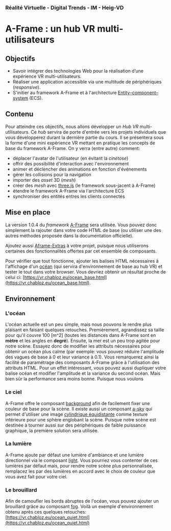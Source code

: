 ### Réalité Virtuelle - Digital Trends - IM - Heig-VD

# A-Frame : un hub VR multi-utilisateurs 

## Objectifs

- Savoir intégrer des technologies Web pour la réalisation d’une expérience VR multi-utilisateurs.
- Réaliser une application accessible via une multitude de périphériques (*responsive*).
-  S'initier au framework A-Frame et à l'architecture [Entity–component–system](https://aframe.io/docs/1.0.0/introduction/entity-component-system.html) (ECS).

## Contenu

Pour atteindre ces objectifs, nous allons développer un *Hub VR* multi-utilisateurs. Ce *hub* servira de porte d'entrée vers les projets individuels que vous développerez durant la dernière partie du cours. Il se présentera  sous la forme d'une mini expérience VR mettant en pratique les concepts de base du framework A-Frame. On y verra (entre autre) comment: 
- déplacer l'avatar de l'utilisateur (en évitant la *cinétose*)
- offrir des possibilité d'interaction avec l'environnement
- animer et déclencher des animations en fonction d'événements
- gérer les collisions pour la navigation
-  importer des *asset* 3D (*mesh*)
-  créer des *mesh* avec [three.js](https://threejs.org/) (le framework sous-jacent à A-Frame) 
- étendre le framework A-Frame via l'architecture ECS
- synchroniser des entités entres les clients connectés

## Mise en place

La version 1.0.4 du *framework* [A-Frame](https://aframe.io/docs/1.0.0/introduction/) sera utilisée. Vous pouvez donc simplement la rajouter dans votre code HTML de base (ou utiliser une des autres méthodes proposée dans la documentation officielle).

Ajoutez aussi [Aframe-Extras](https://github.com/donmccurdy/aframe-extras) à votre projet, puisque nous utiliserons certaines des fonctionnalités offertes par cet ensemble de composants.

Pour vérifier que tout fonctionne, ajouter les balises HTML nécessaires à l'affichage d'un [océan](https://github.com/donmccurdy/aframe-extras/tree/master/src/primitives) (qui servira d'environnement de base au hub VR) et tester le tout dans votre browser. Vous devriez obtenir un résultat proche de celui ci: [https://vr.chabloz.eu/ocean_base.html](https://vr.chabloz.eu/ocean_base.html).

## Environnement

### L'océan

L'océan actuelle est un peu simple, mais nous pouvons le rendre plus plaisant en faisant quelques retouches. Premièrement, agrandissez  sa taille pour qu'il couvre 100 [m^2] (toutes les distances dans A-Frame sont en **mètre** et les angles en **degré**). Ensuite, la mer est un peu trop agitée pour notre scène. Essayez donc de modifier les attributs nécessaires pour obtenir un océan plus calme (par exemple: vous pouvez réduire l'amplitude des vagues de base à 0 et leur variance à  0.1). Vous remarquerez ainsi la facilité de paramétrage des composants A-Frame grâce à l'utilisation des attributs HTML. Pour un effet intéressant, vous pouvez aussi dupliquer votre balise océan et modifier l'amplitude et la variance  du second océan. Mais bien sûr la performance sera moins bonne. Puisque nous voulons 

### Le ciel

A-Frame offre le composant  [background](https://github.com/aframevr/aframe/blob/master/docs/components/background.md) afin de facilement fixer une couleur de base pour la scène. Il existe aussi un composant [a-sky](https://github.com/aframevr/aframe/blob/master/docs/primitives/a-sky.md) qui permet d'utiliser une image [cylindrique équidistante](https://fr.wikipedia.org/wiki/Projection_cylindrique_%C3%A9quidistante) comme texture intérieure pour une sphère englobant la scène. Puisque notre scène est destinée à tourner aussi sur des périphériques de faible puissance graphique, la première solution sera utilisée.

### La lumière

A-Frame ajoute par défaut une lumière d'ambiance et une lumière directionnel via le composant [light](https://github.com/aframevr/aframe/blob/master/docs/components/light.md). Vous pourriez vous contenter de ces lumières par défaut mais, pour rendre notre scène plus personnalisée, remplacez les par des lumières en accord avec le choix de couleur que vous avez fait pour votre ciel.

### Le brouillard

Afin de camoufler les bords abruptes de l'océan, vous pouvez ajouter un brouillard grâce au composant [fog](https://github.com/aframevr/aframe/blob/master/docs/components/fog.md). Voilà un exemple d'environnement obtenu après ces quelques retouches: [https://vr.chabloz.eu/ocean_quiet.html](https://vr.chabloz.eu/ocean_quiet.html)


<!--stackedit_data:
eyJoaXN0b3J5IjpbLTkyMjgyODIyNSwtMTkyMjU0MDQwMCwtMz
QxNTE1NDIzLDk2NDk0ODczMCwtNTU5ODY1NTAxLDIwNDI1OTAw
ODIsLTE3OTkzNTA3MzgsLTg3MTM3ODcwLDU1ODg5OTgwMiwtMT
QwNzI1MTA5MSwtMTYzNTA5MjMwNSwtNzcxMzM0ODM2LC03NzM3
MjUxNzAsMTAzNTIwNzgzNSwtMTI4ODI4MjQwLC0yMDk4ODg4Nj
k5LC0xNzcyODQ4NTUwLDc0MjcxOTM3MCwxOTcyMTI2OTk4XX0=

-->